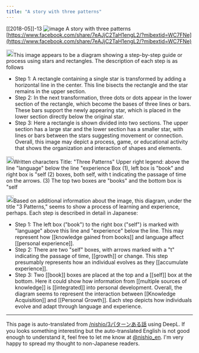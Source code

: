 ```yaml
---
title: "A story with three patterns"
---
```


[[2018-05]]-13
![image](https://gyazo.com/1186d37e7769b5ce7975d5ed80d1a952/thumb/1000)
A story with three patterns
[https://www.facebook.com/share/7eAJjC2TaH1engL2/?mibextid=WC7FNe](https://www.facebook.com/share/7eAJjC2TaH1engL2/?mibextid=WC7FNe)

<img src='https://scrapbox.io/api/pages/nishio-en/gpt/icon' alt='gpt.icon' height="19.5"/>This image appears to be a diagram showing a step-by-step guide or process using stars and rectangles. The description of each step is as follows
- Step 1: A rectangle containing a single star is transformed by adding a horizontal line in the center. This line bisects the rectangle and the star remains in the upper section.
- Step 2: In the next transformation, three dots or dots appear in the lower section of the rectangle, which become the bases of three lines or bars. These bars support the newly appearing star, which is placed in the lower section directly below the original star.
- Step 3: Here a rectangle is shown divided into two sections. The upper section has a large star and the lower section has a smaller star, with lines or bars between the stars suggesting movement or connection.
Overall, this image may depict a process, game, or educational activity that shows the organization and interaction of shapes and elements.

<img src='https://scrapbox.io/api/pages/nishio-en/nishio/icon' alt='nishio.icon' height="19.5"/>Written characters
Title: "Three Patterns"
Upper right legend: above the line "language" below the line "experience
Box (1), left box is "book" and right box is "self
(2) boxes, both self, with t indicating the passage of time on the arrows.
(3) The top two boxes are "books" and the bottom box is "self

<img src='https://scrapbox.io/api/pages/nishio-en/gpt/icon' alt='gpt.icon' height="19.5"/>Based on additional information about the image, this diagram, under the title "3 Patterns," seems to show a process of learning and experience, perhaps. Each step is described in detail in Japanese:
- Step 1: The left box ("book") to the right box ("self") is marked with "language" above this line and "experience" below the line. This may represent how [[knowledge gained from books]] and language affect [[personal experience]].
- Step 2: There are two "self" boxes, with arrows marked with a "t" indicating the passage of time, [[growth]] or change. This step presumably represents how an individual evolves as they [[accumulate experience]].
- Step 3: Two [[book]] boxes are placed at the top and a [[self]] box at the bottom. Here it could show how information from [[multiple sources of knowledge]] is [[integrated]] into personal development.
Overall, the diagram seems to represent the interaction between [[Knowledge Acquisition]] and [[Personal Growth]]. Each step depicts how individuals evolve and adapt through language and experience.

---
This page is auto-translated from [/nishio/3パターンある話](https://scrapbox.io/nishio/3パターンある話) using DeepL. If you looks something interesting but the auto-translated English is not good enough to understand it, feel free to let me know at [@nishio_en](https://twitter.com/nishio_en). I'm very happy to spread my thought to non-Japanese readers.